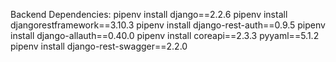 Backend Dependencies:
pipenv install django==2.2.6
pipenv install djangorestframework==3.10.3
pipenv install django-rest-auth==0.9.5
pipenv install django-allauth==0.40.0
pipenv install coreapi==2.3.3 pyyaml==5.1.2
pipenv install django-rest-swagger==2.2.0